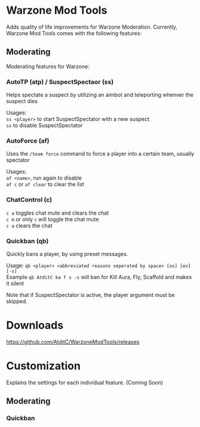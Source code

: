 # Warzone Mod Tools
Adds quality of life improvements for Warzone Moderation.
Currently, Warzone Mod Tools comes with the following features:

## Moderating
Moderating features for Warzone:

### AutoTP (atp) / SuspectSpectaor (ss)
Helps spectate a suspect by utilizing an aimbot and teleporting whenver the suspect dies

Usages:<br>
`ss <player>` to start SuspectSpectator with a new suspect<br>
`ss` to disable SuspectSpectator

### AutoForce (af)
Uses the `/team force` command to force a player into a certain team, usually spectator

Usages:<br>
`af <name>`, run again to disable<br>
`af c` or `af clear` to clear the list

### ChatControl (c)
`c a` toggles chat mute and clears the chat<br>
`c m` or only `c` will toggle the chat mute<br>
`c a` clears the chat

### Quickban (qb)
Quickly bans a player, by using preset messages.<br>

Usage: `qb <player> <abbreviated reasons seperated by space> [os] [ev] [-s]`<br>
Example `qb AtditC ka f s -s` will ban for Kill Aura, Fly, Scaffold and makes it silent

Note that if SuspectSpectator is active, the player argument must be skipped.


# Downloads
https://github.com/AtditC/WarzoneModTools/releases


# Customization
Explains the settings for each individual feature. (Coming Soon)

## Moderating

### Quickban
